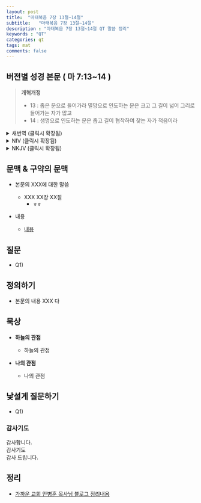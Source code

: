 ```yaml
---
layout: post
title:  "마태복음 7장 13절~14절"
subtitle:   "마태복음 7장 13절~14절"
description : "마태복음 7장 13절~14절 QT 말씀 정리"
keywords : "QT"
categories: qt
tags: mat
comments: false
---
```


## 버전별 성경 본문 ( 마 7:13~14 )

> **개혁개정**
>* 13 : 좁은 문으로 들어가라 멸망으로 인도하는 문은 크고 그 길이 넓어 그리로 들어가는 자가 많고
>* 14 : 생명으로 인도하는 문은 좁고 길이 협착하여 찾는 자가 적음이라

<details>
<summary> 새번역 (클릭시 확장됨)</summary>
<div markdown="1">

>* 13 : "좁은 문으로 들어가거라. 멸망으로 이끄는 문은 넓고, 그 길이 널찍하여서, 그리로 들어가는 사람이 많다.
>* 14 : 생명으로 이끄는 문은 너무나도 좁고, 그 길이 비좁아서, 그것을 찾는 사람이 적다."
</div>
</details>

<details>
<summary> NIV (클릭시 확장됨)</summary>
<div markdown="1">

>* 13 : “Enter through the narrow gate. For wide is the gate and broad is the road that leads to destruction, and many enter through it.
>* 14 : But small is the gate and narrow the road that leads to life, and only a few find it.
</div>
</details>

<details>
<summary> NKJV (클릭시 확장됨)</summary>
<div markdown="1">

>* 13 : “Enter by the narrow gate; for wide is the gate and broad is the way that leads to destruction, and there are many who go in by it.
>* 14 : Because narrow is the gate and difficult is the way which leads to life, and there are few who find it.
</div>
</details>

## 문맥 & 구약의 문맥 

* 본문의 XXX에 대한 말씀
    - XXX XX장 XX절
        * `ㅎㅎ` 

* 내용 
    - [내용](링크) 

## 질문

* Q1) 

## 정의하기

* 본문의 내용 XXX 다

## 묵상

* **하늘의 관점**  
    - 하늘의 관점
  
* **나의 관점**
    - 나의 관점

## 낯설게 질문하기

* Q1) 

### 감사기도

감사합니다.  
감사기도  
감사 드립니다.  

## 정리
* [가까운 교회 안병훈 목사님 블로그 정리내용](https://blog.naver.com/tolerance2018)


